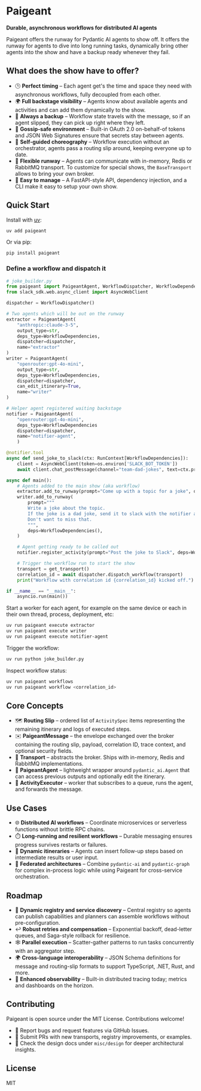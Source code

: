 # Paigeant

**Durable, asynchronous workflows for distributed AI agents**

Paigeant offers the runway for Pydantic AI agents to show off. It offers the runway for agents to dive into long running tasks, dynamically bring other agents into the show and have a backup ready whenever they fail. 

## What does the show have to offer?

- 🕒 **Perfect timing** – Each agent get's the time and space they need with asynchronous workflows, fully decoupled from each other.
- 🌍 **Full backstage visibility** – Agents know about available agents and activities and can add them dynamically to the show. 
- 💾 **Always a backup** – Workflow state travels with the message, so if an agent slipped, they can pick up right where they left.
- 🔐 **Gossip-safe environment** – Built-in OAuth 2.0 on-behalf-of tokens and JSON Web Signatures ensure that secrets stay between agents.
- 👯 **Self-guided choreography** – Workflow execution without an orchestrator, agents pass a routing slip around, keeping everyone up to date.
- 👠 **Flexible runway** – Agents can communicate with in-memory, Redis or RabbitMQ transport. To customize for special shows, the `BaseTransport` allows to bring your own broker.
- 🎯 **Easy to manage** – A FastAPI-style API, dependency injection, and a CLI make it easy to setup your own show.

## Quick Start

Install with [uv](https://docs.astral.sh/uv/):

```bash
uv add paigeant
```

Or via pip:

```bash
pip install paigeant
```

### Define a workflow and dispatch it

```python
# joke_builder.py
from paigeant import PaigeantAgent, WorkflowDispatcher, WorkflowDependencies, get_transport    
from slack_sdk.web.async_client import AsyncWebClient

dispatcher = WorkflowDispatcher()

# Two agents which will be out on the runway
extractor = PaigeantAgent(
    "anthropic:claude-3-5",
    output_type=str,
    deps_type=WorkflowDependencies,
    dispatcher=dispatcher,
    name="extractor"
)
writer = PaigeantAgent(
    "openrouter:gpt-4o-mini",
    output_type=str,
    deps_type=WorkflowDependencies,
    dispatcher=dispatcher,
    can_edit_itinerary=True,
    name="writer"
)

# Helper agent registered waiting backstage
notifier = PaigeantAgent(
    "openrouter:gpt-4o-mini",
    deps_type=WorkflowDependencies
    dispatcher=dispatcher, 
    name="notifier-agent", 
    )

@notifier.tool
async def send_joke_to_slack(ctx: RunContext[WorkflowDependencies]):
    client = AsyncWebClient(token=os.environ['SLACK_BOT_TOKEN'])
    await client.chat_postMessage(channel="team-dad-jokes", text=ctx.previous_output)

async def main():
    # Agents added to the main show (aka workflow)
    extractor.add_to_runway(prompt="Come up with a topic for a joke", deps=WorkflowDependencies())
    writer.add_to_runway(
        prompt="""
        Write a joke about the topic.
        If the joke is a dad joke, send it to slack with the notifier agent.
        Don't want to miss that.
        """,
        deps=WorkflowDependencies(),
    )

    # Agent getting ready to be called out
    notifier.register_activity(prompt="Post the joke to Slack", deps=WorkflowDependencies())

    # Trigger the workflow run to start the show
    transport = get_transport()  
    correlation_id = await dispatcher.dispatch_workflow(transport)
    print("Workflow with correlation id {correlation_id} kicked off.")

if __name__ == "__main__":
    asyncio.run(main())
```

Start a worker for each agent, for example on the same device or each in their own thread, process, deployment, etc:

```bash
uv run paigeant execute extractor
uv run paigeant execute writer
uv run paigeant execute notifier-agent
```

Trigger the workflow:
```bash
uv run python joke_builder.py
```

Inspect workflow status:

```bash
uv run paigeant workflows
uv run paigeant workflow <correlation_id>
```

## Core Concepts

- 🗺️ **Routing Slip** – ordered list of `ActivitySpec` items representing the remaining itinerary and logs of executed steps.
- ✉️ **PaigeantMessage** – the envelope exchanged over the broker containing the routing slip, payload, correlation ID, trace context, and optional security fields.
- 📮 **Transport** – abstracts the broker. Ships with in-memory, Redis and RabbitMQ implementations.
- 🤖 **PaigeantAgent** – lightweight wrapper around `pydantic_ai.Agent` that can access previous outputs and optionally edit the itinerary.
- 👷 **ActivityExecutor** – worker that subscribes to a queue, runs the agent, and forwards the message.

## Use Cases

- 🌐 **Distributed AI workflows** – Coordinate microservices or serverless functions without brittle RPC chains.
- ⏱️ **Long-running and resilient workflows** – Durable messaging ensures progress survives restarts or failures.
- 🔄 **Dynamic itineraries** – Agents can insert follow-up steps based on intermediate results or user input.
- 🤝 **Federated architectures** – Combine `pydantic-ai` and `pydantic-graph` for complex in-process logic while using Paigeant for cross-service orchestration.

## Roadmap

- 📇 **Dynamic registry and service discovery** – Central registry so agents can publish capabilities and planners can assemble workflows without pre-configuration.
- ↩️ **Robust retries and compensation** – Exponential backoff, dead-letter queues, and Saga-style rollback for resilience.
- 🕸️ **Parallel execution** – Scatter-gather patterns to run tasks concurrently with an aggregator step.
- 🌍 **Cross-language interoperability** – JSON Schema definitions for message and routing-slip formats to support TypeScript, .NET, Rust, and more.
- 👀 **Enhanced observability** – Built-in distributed tracing today; metrics and dashboards on the horizon.

## Contributing

Paigeant is open source under the MIT License. Contributions welcome!

- 🐞 Report bugs and request features via GitHub Issues.
- 🔧 Submit PRs with new transports, registry improvements, or examples.
- 📖 Check the design docs under `misc/design` for deeper architectural insights.

## License

MIT


